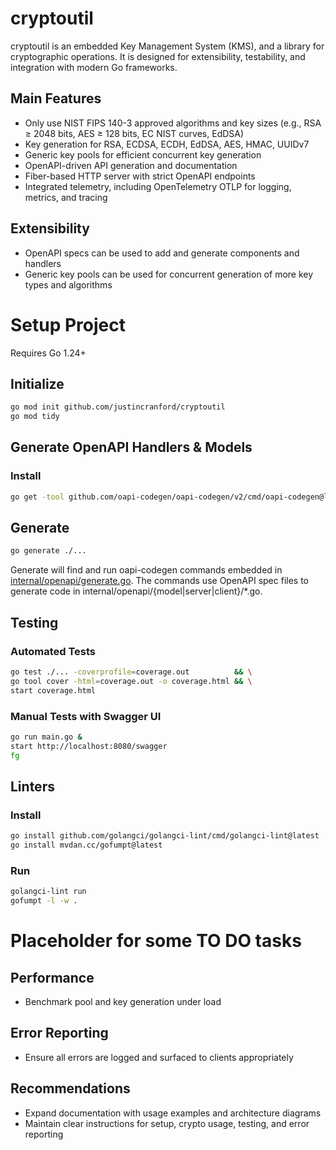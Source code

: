 # cryptoutil

cryptoutil is an embedded Key Management System (KMS), and a library for cryptographic operations. It is designed for extensibility, testability, and integration with modern Go frameworks.

## Main Features
- Only use NIST FIPS 140-3 approved algorithms and key sizes (e.g., RSA ≥ 2048 bits, AES ≥ 128 bits, EC NIST curves, EdDSA)
- Key generation for RSA, ECDSA, ECDH, EdDSA, AES, HMAC, UUIDv7
- Generic key pools for efficient concurrent key generation
- OpenAPI-driven API generation and documentation
- Fiber-based HTTP server with strict OpenAPI endpoints
- Integrated telemetry, including OpenTelemetry OTLP for logging, metrics, and tracing

## Extensibility
- OpenAPI specs can be used to add and generate components and handlers
- Generic key pools can be used for concurrent generation of more key types and algorithms

# Setup Project

Requires Go 1.24+

## Initialize
```sh
go mod init github.com/justincranford/cryptoutil
go mod tidy
```

## Generate OpenAPI Handlers & Models

### Install

```sh
go get -tool github.com/oapi-codegen/oapi-codegen/v2/cmd/oapi-codegen@latest
```

## Generate
```sh
go generate ./...
```

Generate will find and run oapi-codegen commands embedded in [internal/openapi/generate.go](https://github.com/justincranford/cryptoutil/blob/main/internal/openapi/generate.go). The commands use OpenAPI spec files to generate code in internal/openapi/{model|server|client}/*.go.

## Testing

### Automated Tests
```sh
go test ./... -coverprofile=coverage.out          && \
go tool cover -html=coverage.out -o coverage.html && \
start coverage.html
```

### Manual Tests with Swagger UI
```sh
go run main.go &
start http://localhost:8080/swagger
fg
```

## Linters

### Install

```sh
go install github.com/golangci/golangci-lint/cmd/golangci-lint@latest
go install mvdan.cc/gofumpt@latest
```

### Run

```sh
golangci-lint run
gofumpt -l -w .
```

# Placeholder for some TO DO tasks

## Performance
- Benchmark pool and key generation under load

## Error Reporting
- Ensure all errors are logged and surfaced to clients appropriately

## Recommendations
- Expand documentation with usage examples and architecture diagrams
- Maintain clear instructions for setup, crypto usage, testing, and error reporting
